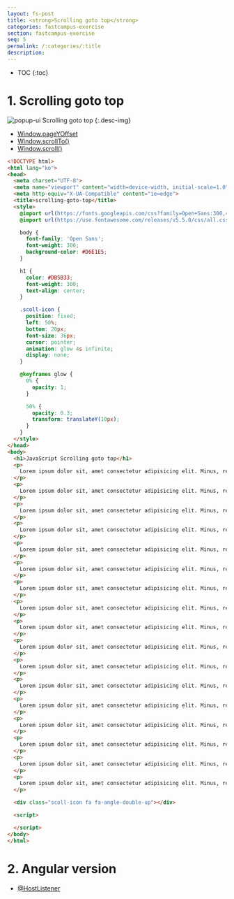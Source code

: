 ```yaml
---
layout: fs-post
title: <strong>Scrolling goto top</strong>
categories: fastcampus-exercise
section: fastcampus-exercise
seq: 5
permalink: /:categories/:title
description:
---
```


* TOC
{:toc}

# 1. Scrolling goto top

![popup-ui](/assets/fs-images/exercise/scrolling-goto-top.gif)
Scrolling goto top
{:.desc-img}

- [Window.pageYOffset](https://developer.mozilla.org/en-US/docs/Web/API/Window/pageYOffset)
- [Window.scrollTo()](https://developer.mozilla.org/ko/docs/Web/API/Window/scrollTo)
- [Window.scroll()](https://developer.mozilla.org/en-US/docs/Web/API/Window/scroll)

```html
<!DOCTYPE html>
<html lang="ko">
<head>
  <meta charset="UTF-8">
  <meta name="viewport" content="width=device-width, initial-scale=1.0">
  <meta http-equiv="X-UA-Compatible" content="ie=edge">
  <title>scrolling-goto-top</title>
  <style>
    @import url(https://fonts.googleapis.com/css?family=Open+Sans:300,400);
    @import url(https://use.fontawesome.com/releases/v5.5.0/css/all.css);

    body {
      font-family: 'Open Sans';
      font-weight: 300;
      background-color: #D6E1E5;
    }

    h1 {
      color: #DB5B33;
      font-weight: 300;
      text-align: center;
    }

    .scoll-icon {
      position: fixed;
      left: 50%;
      bottom: 20px;
      font-size: 36px;
      cursor: pointer;
      animation: glow 4s infinite;
      display: none;
    }

    @keyframes glow {
      0% {
        opacity: 1;
      }

      50% {
        opacity: 0.3;
        transform: translateY(10px);
      }
    }
  </style>
</head>
<body>
  <h1>JavaScript Scrolling goto top</h1>
  <p>
    Lorem ipsum dolor sit, amet consectetur adipisicing elit. Minus, repudiandae quia. Veniam amet fuga, eveniet velit ipsa repudiandae nemo? Sit dolorem itaque laudantium dignissimos, rerum maiores nihil ad voluptates nostrum.
  </p>
  <p>
    Lorem ipsum dolor sit, amet consectetur adipisicing elit. Minus, repudiandae quia. Veniam amet fuga, eveniet velit ipsa repudiandae nemo? Sit dolorem itaque laudantium dignissimos, rerum maiores nihil ad voluptates nostrum.
  </p>
  <p>
    Lorem ipsum dolor sit, amet consectetur adipisicing elit. Minus, repudiandae quia. Veniam amet fuga, eveniet velit ipsa repudiandae nemo? Sit dolorem itaque laudantium dignissimos, rerum maiores nihil ad voluptates nostrum.
  </p>
  <p>
    Lorem ipsum dolor sit, amet consectetur adipisicing elit. Minus, repudiandae quia. Veniam amet fuga, eveniet velit ipsa repudiandae nemo? Sit dolorem itaque laudantium dignissimos, rerum maiores nihil ad voluptates nostrum.
  </p>
  <p>
    Lorem ipsum dolor sit, amet consectetur adipisicing elit. Minus, repudiandae quia. Veniam amet fuga, eveniet velit ipsa repudiandae nemo? Sit dolorem itaque laudantium dignissimos, rerum maiores nihil ad voluptates nostrum.
  </p>
  <p>
    Lorem ipsum dolor sit, amet consectetur adipisicing elit. Minus, repudiandae quia. Veniam amet fuga, eveniet velit ipsa repudiandae nemo? Sit dolorem itaque laudantium dignissimos, rerum maiores nihil ad voluptates nostrum.
  </p>
  <p>
    Lorem ipsum dolor sit, amet consectetur adipisicing elit. Minus, repudiandae quia. Veniam amet fuga, eveniet velit ipsa repudiandae nemo? Sit dolorem itaque laudantium dignissimos, rerum maiores nihil ad voluptates nostrum.
  </p>
  <p>
    Lorem ipsum dolor sit, amet consectetur adipisicing elit. Minus, repudiandae quia. Veniam amet fuga, eveniet velit ipsa repudiandae nemo? Sit dolorem itaque laudantium dignissimos, rerum maiores nihil ad voluptates nostrum.
  </p>
  <p>
    Lorem ipsum dolor sit, amet consectetur adipisicing elit. Minus, repudiandae quia. Veniam amet fuga, eveniet velit ipsa repudiandae nemo? Sit dolorem itaque laudantium dignissimos, rerum maiores nihil ad voluptates nostrum.
  </p>
  <p>
    Lorem ipsum dolor sit, amet consectetur adipisicing elit. Minus, repudiandae quia. Veniam amet fuga, eveniet velit ipsa repudiandae nemo? Sit dolorem itaque laudantium dignissimos, rerum maiores nihil ad voluptates nostrum.
  </p>
  <p>
    Lorem ipsum dolor sit, amet consectetur adipisicing elit. Minus, repudiandae quia. Veniam amet fuga, eveniet velit ipsa repudiandae nemo? Sit dolorem itaque laudantium dignissimos, rerum maiores nihil ad voluptates nostrum.
  </p>
  <p>
    Lorem ipsum dolor sit, amet consectetur adipisicing elit. Minus, repudiandae quia. Veniam amet fuga, eveniet velit ipsa repudiandae nemo? Sit dolorem itaque laudantium dignissimos, rerum maiores nihil ad voluptates nostrum.
  </p>
  <p>
    Lorem ipsum dolor sit, amet consectetur adipisicing elit. Minus, repudiandae quia. Veniam amet fuga, eveniet velit ipsa repudiandae nemo? Sit dolorem itaque laudantium dignissimos, rerum maiores nihil ad voluptates nostrum.
  </p>
  <p>
    Lorem ipsum dolor sit, amet consectetur adipisicing elit. Minus, repudiandae quia. Veniam amet fuga, eveniet velit ipsa repudiandae nemo? Sit dolorem itaque laudantium dignissimos, rerum maiores nihil ad voluptates nostrum.
  </p>
  <p>
    Lorem ipsum dolor sit, amet consectetur adipisicing elit. Minus, repudiandae quia. Veniam amet fuga, eveniet velit ipsa repudiandae nemo? Sit dolorem itaque laudantium dignissimos, rerum maiores nihil ad voluptates nostrum.
  </p>
  <p>
    Lorem ipsum dolor sit, amet consectetur adipisicing elit. Minus, repudiandae quia. Veniam amet fuga, eveniet velit ipsa repudiandae nemo? Sit dolorem itaque laudantium dignissimos, rerum maiores nihil ad voluptates nostrum.
  </p>
  <p>
    Lorem ipsum dolor sit, amet consectetur adipisicing elit. Minus, repudiandae quia. Veniam amet fuga, eveniet velit ipsa repudiandae nemo? Sit dolorem itaque laudantium dignissimos, rerum maiores nihil ad voluptates nostrum.
  </p>

  <div class="scoll-icon fa fa-angle-double-up"></div>

  <script>

  </script>
</body>
</html>
```

<!--
<!DOCTYPE html>
<html lang="ko">
<head>
  <meta charset="UTF-8">
  <meta name="viewport" content="width=device-width, initial-scale=1.0">
  <meta http-equiv="X-UA-Compatible" content="ie=edge">
  <title>scrolling-goto-top</title>
  <style>
    @import url(https://fonts.googleapis.com/css?family=Open+Sans:300,400);
    @import url(https://use.fontawesome.com/releases/v5.5.0/css/all.css);

    body {
      font-family: 'Open Sans';
      font-weight: 300;
      background-color: #D6E1E5;
    }

    h1 {
      color: #DB5B33;
      font-weight: 300;
      text-align: center;
    }

    .scoll-icon {
      position: fixed;
      left: 50%;
      bottom: 20px;
      font-size: 36px;
      cursor: pointer;
      animation: glow 4s infinite;
      display: none;
    }

    @keyframes glow {
      0% {
        opacity: 1;
      }

      50% {
        opacity: 0.3;
        transform: translateY(10px);
      }
    }
  </style>
</head>
<body>
  <h1>JavaScript Scrolling goto top</h1>
  <p>
    Lorem ipsum dolor sit, amet consectetur adipisicing elit. Minus, repudiandae quia. Veniam amet fuga, eveniet velit ipsa repudiandae nemo? Sit dolorem itaque laudantium dignissimos, rerum maiores nihil ad voluptates nostrum.
  </p>
  <p>
    Lorem ipsum dolor sit, amet consectetur adipisicing elit. Minus, repudiandae quia. Veniam amet fuga, eveniet velit ipsa repudiandae nemo? Sit dolorem itaque laudantium dignissimos, rerum maiores nihil ad voluptates nostrum.
  </p>
  <p>
    Lorem ipsum dolor sit, amet consectetur adipisicing elit. Minus, repudiandae quia. Veniam amet fuga, eveniet velit ipsa repudiandae nemo? Sit dolorem itaque laudantium dignissimos, rerum maiores nihil ad voluptates nostrum.
  </p>
  <p>
    Lorem ipsum dolor sit, amet consectetur adipisicing elit. Minus, repudiandae quia. Veniam amet fuga, eveniet velit ipsa repudiandae nemo? Sit dolorem itaque laudantium dignissimos, rerum maiores nihil ad voluptates nostrum.
  </p>
  <p>
    Lorem ipsum dolor sit, amet consectetur adipisicing elit. Minus, repudiandae quia. Veniam amet fuga, eveniet velit ipsa repudiandae nemo? Sit dolorem itaque laudantium dignissimos, rerum maiores nihil ad voluptates nostrum.
  </p>
  <p>
    Lorem ipsum dolor sit, amet consectetur adipisicing elit. Minus, repudiandae quia. Veniam amet fuga, eveniet velit ipsa repudiandae nemo? Sit dolorem itaque laudantium dignissimos, rerum maiores nihil ad voluptates nostrum.
  </p>
  <p>
    Lorem ipsum dolor sit, amet consectetur adipisicing elit. Minus, repudiandae quia. Veniam amet fuga, eveniet velit ipsa repudiandae nemo? Sit dolorem itaque laudantium dignissimos, rerum maiores nihil ad voluptates nostrum.
  </p>
  <p>
    Lorem ipsum dolor sit, amet consectetur adipisicing elit. Minus, repudiandae quia. Veniam amet fuga, eveniet velit ipsa repudiandae nemo? Sit dolorem itaque laudantium dignissimos, rerum maiores nihil ad voluptates nostrum.
  </p>
  <p>
    Lorem ipsum dolor sit, amet consectetur adipisicing elit. Minus, repudiandae quia. Veniam amet fuga, eveniet velit ipsa repudiandae nemo? Sit dolorem itaque laudantium dignissimos, rerum maiores nihil ad voluptates nostrum.
  </p>
  <p>
    Lorem ipsum dolor sit, amet consectetur adipisicing elit. Minus, repudiandae quia. Veniam amet fuga, eveniet velit ipsa repudiandae nemo? Sit dolorem itaque laudantium dignissimos, rerum maiores nihil ad voluptates nostrum.
  </p>
  <p>
    Lorem ipsum dolor sit, amet consectetur adipisicing elit. Minus, repudiandae quia. Veniam amet fuga, eveniet velit ipsa repudiandae nemo? Sit dolorem itaque laudantium dignissimos, rerum maiores nihil ad voluptates nostrum.
  </p>
  <p>
    Lorem ipsum dolor sit, amet consectetur adipisicing elit. Minus, repudiandae quia. Veniam amet fuga, eveniet velit ipsa repudiandae nemo? Sit dolorem itaque laudantium dignissimos, rerum maiores nihil ad voluptates nostrum.
  </p>
  <p>
    Lorem ipsum dolor sit, amet consectetur adipisicing elit. Minus, repudiandae quia. Veniam amet fuga, eveniet velit ipsa repudiandae nemo? Sit dolorem itaque laudantium dignissimos, rerum maiores nihil ad voluptates nostrum.
  </p>
  <p>
    Lorem ipsum dolor sit, amet consectetur adipisicing elit. Minus, repudiandae quia. Veniam amet fuga, eveniet velit ipsa repudiandae nemo? Sit dolorem itaque laudantium dignissimos, rerum maiores nihil ad voluptates nostrum.
  </p>
  <p>
    Lorem ipsum dolor sit, amet consectetur adipisicing elit. Minus, repudiandae quia. Veniam amet fuga, eveniet velit ipsa repudiandae nemo? Sit dolorem itaque laudantium dignissimos, rerum maiores nihil ad voluptates nostrum.
  </p>
  <p>
    Lorem ipsum dolor sit, amet consectetur adipisicing elit. Minus, repudiandae quia. Veniam amet fuga, eveniet velit ipsa repudiandae nemo? Sit dolorem itaque laudantium dignissimos, rerum maiores nihil ad voluptates nostrum.
  </p>
  <p>
    Lorem ipsum dolor sit, amet consectetur adipisicing elit. Minus, repudiandae quia. Veniam amet fuga, eveniet velit ipsa repudiandae nemo? Sit dolorem itaque laudantium dignissimos, rerum maiores nihil ad voluptates nostrum.
  </p>

  <div class="scoll-icon fa fa-angle-double-up"></div>

  <script>
  (function () {
    const $scollIcon = document.querySelector('.scoll-icon');
    // 버튼이 활성화될 스크롤 포지션
    const topPosToStartShowing = 100;

    window.onscroll = function () {
      // window의 scroll top
      const scrollPosition = window.pageYOffset || 0;
      // console.log(scrollPosition);

      $scollIcon.style.display = scrollPosition >= topPosToStartShowing ? 'block' : 'none';
    };

    $scollIcon.onclick = function () {
      window.scroll({
        top: 0,
        left: 0,
        behavior: 'smooth'
      });
    };
  }());
  </script>
</body>
</html>
-->

# 2. Angular version

- [@HostListener](https://poiemaweb.com/fastcampus-angular/angular-directive#32-이벤트-처리)

<!-- <iframe src="https://stackblitz.com/edit/angular-scrolling-goto-top-directive?ctl=1&embed=1&hideNavigation=1&file=src/app/app.component.ts" frameborder="0" width="100%" height="700"></iframe> -->

